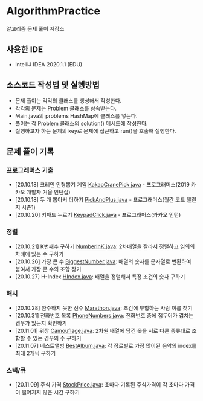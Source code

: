 # AlgorithmPractice
알고리즘 문제 풀이 저장소

## 사용한 IDE
- IntelliJ IDEA 2020.1.1 (EDU)

## 소스코드 작성법 및 실행방법
- 문제 풀이는 각각의 클래스를 생성해서 작성한다.
- 각각의 문제는 Problem 클래스를 상속받는다. 
- Main.java의 problems HashMap에 클래스를 넣는다.
- 풀이는 각 Problem 클래스의 solution() 메서드에 작성한다. 
- 실행하고자 하는 문제의 key로 문제에 접근하고 run()을 호출해 실행한다.

## 문제 풀이 기록
### 프로그래머스 기출
- [20.10.18] 크레인 인형뽑기 게임 [KakaoCranePick.java](https://github.com/WoogearKwon/AlgorithmPractice/blob/master/src/problems/kakao/KakaoCranePick.java) - 프로그래머스(2019 카카오 개발자 겨울 인턴십)
- [20.10.18] 두 개 뽑아서 더하기 [PickAndPlus.java](https://github.com/WoogearKwon/AlgorithmPractice/blob/master/src/problems/code_challenge/PickAndPlus.java) - 프로그래머스(월간 코드 챌린지 시즌1)
- [20.10.20] 키패드 누르기 [KeypadClick.java](https://github.com/WoogearKwon/AlgorithmPractice/blob/master/src/problems/kakao/KeypadClick.java) - 프로그래머스(카카오 인턴)

### 정렬
- [20.10.21] K번째수 구하기 [NumberInK.java](https://github.com/WoogearKwon/AlgorithmPractice/blob/master/src/problems/sort/NumberInK.java): 2차배열을 잘라서 정렬하고 임의의 차례에 있는 수 구하기
- [20.10.26] 가장 큰 수 [BiggestNumber.java](https://github.com/WoogearKwon/AlgorithmPractice/blob/master/src/problems/sort/BiggestNumber.java): 배열의 숫자를 문자열로 변환하여 붙여서 가장 큰 수의 조합 찾기
- [20.10.27] H-Index [HIndex.java](https://github.com/WoogearKwon/AlgorithmPractice/blob/master/src/problems/sort/HIndex.java): 배열을 정렬해서 특정 조건의 숫자 구하기

### 해시
- [20.10.28] 완주하지 못한 선수 [Marathon.java](https://github.com/WoogearKwon/AlgorithmPractice/blob/master/src/problems/hash/Marathon.java): 조건에 부합하는 사람 이름 찾기
- [20.10.31] 전화번호 목록 [PhoneNumbers.java](https://github.com/WoogearKwon/AlgorithmPractice/blob/master/src/problems/hash/PhoneNumbers.java): 전화번호 중에 접두어가 겹치는 경우가 있는지 확인하기
- [20.11.01] 위장 [Camouflage.java](https://github.com/WoogearKwon/AlgorithmPractice/blob/master/src/problems/hash/Camouflage.java): 2차원 배열에 담긴 옷을 서로 다른 종류대로 조합할 수 있는 경우의 수 구하기
- [20.11.07] 베스트앨범 [BestAlbum.java](https://github.com/WoogearKwon/AlgorithmPractice/blob/master/src/problems/hash/BestAlbum.java): 각 장르별로 가장 많이된 음악의 index를 최대 2개씩 구하기

### 스택/큐
- [20.11.09] 주식 가격 [StockPrice.java](https://github.com/WoogearKwon/AlgorithmPractice/blob/master/src/problems/stack/StockPrice.java): 초마다 기록된 주식가격이 각 초마다 가격이 떨어지지 않은 시간 구하기